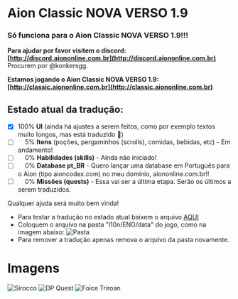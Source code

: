 # Aion Classic NOVA VERSO 1.9

### Só funciona para o Aion Classic NOVA VERSO 1.9!!!

**Para ajudar por favor visitem o discord: [http://discord.aiononline.com.br](http://discord.aiononline.com.br)**
Procurem por @konkersgg.

**Estamos jogando o Aion Classic NOVA VERSO 1.9: [http://classic.aiononline.com.br](http://classic.aiononline.com.br)**

## Estado atual da tradução:
- [x] 100% **UI** (ainda há ajustes a serem feitos, como por exemplo textos muito longos, mas está traduzido :tada:)
- [ ] &nbsp;&nbsp;&nbsp;&nbsp;5% **Itens** (poções, pergaminhos (scrolls), comidas, bebidas, etc) - Em andamento!
- [ ] &nbsp;&nbsp;&nbsp;&nbsp;0% **Habilidades (skills)** - Ainda não iniciado!
- [ ] &nbsp;&nbsp;&nbsp;&nbsp;0% **Database pt_BR** - Quero lançar uma database em Português para o Aion (tipo aioncodex.com) no meu domínio, aiononline.com.br!!
- [ ] &nbsp;&nbsp;&nbsp;&nbsp;0% **Missões (quests)** - Essa vai ser a última etapa. Serão os últimos a serem traduzidos.

Qualquer ajuda será muito bem vinda!

- Para testar a tradução no estado atual baixem o arquivo [AQUI](https://github.com/giordanidev/aion-classic-ptbr/tree/main/_arquivo)
- Coloquem o arquivo na pasta "l10n/ENG/data" do jogo, como na imagem abaixo:
![Pasta](https://i.imgur.com/2YwIkRS.png)
- Para remover a tradução apenas remova o arquivo da pasta novamente.

# Imagens
![Sirocco](https://imgur.com/PK3elax.png)
![DP Quest](https://imgur.com/fn51O0Z.png)
![Foice Triroan](https://i.imgur.com/yjWkAdt.png)
